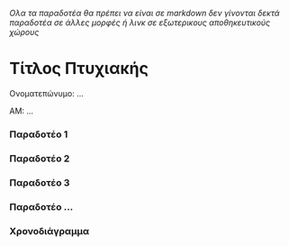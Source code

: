 *_Ολα τα παραδοτέα θα πρέπει να είναι σε markdown δεν γίνονται δεκτά παραδοτέα σε άλλες μορφές ή λινκ σε εξωτερικους αποθηκευτικούς χώρους_*

# Τίτλος Πτυχιακής

Ονοματεπώνυμο: ...

ΑΜ: ...


### Παραδοτέο 1




### Παραδοτέο 2




### Παραδοτέο 3



### Παραδοτέο ...


### Χρονοδιάγραμμα


